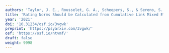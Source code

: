 ```yaml
---
authors: 'Taylor, J. E., Rousselet, G. A., Scheepers, S., & Sereno, S. C.'
title: 'Rating Norms Should be Calculated from Cumulative Link Mixed Effects Models'
year: '2021'
doi: '10.31234/osf.io/3vgwk'
preprint: 'https://psyarxiv.com/3vgwk/'
osf: 'https://osf.io/ntvmf/'
draft: false
weight: 9998
---
```

